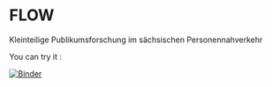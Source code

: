 # FLOW
Kleinteilige Publikumsforschung im sächsischen Personennahverkehr

You can try it :

[![Binder](https://notebooks.gesis.org/binder/badge.svg)](https://notebooks.gesis.org/binder/v2/gh/gesiscss/flow/master?filepath=code%2Fcode%2Fdata_description.ipynb)
